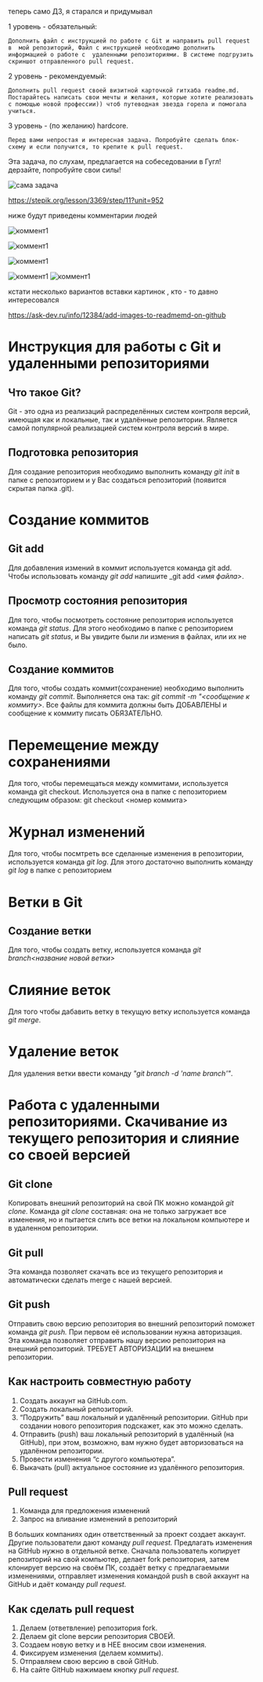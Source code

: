 

теперь само ДЗ, я старался и придумывал


1 уровень - обязательный:

    Дополнить файл с инструкцией по работе с Git и направить pull request в  мой репозиторий, Файл с инструкцией необходимо дополнить информацией о работе с  удаленными репозиториями. В системе подгрузить скриншот отправленного pull request.


2 уровень - рекомендуемый:

    Дополнить pull request своей визитной карточкой гитхаба readme.md. Постарайтесь написать свои мечты и желания, которые хотите реализовать с помощью новой профессии)) чтоб путеводная звезда горела и помогала учиться.

3 уровень - (по желанию) hardcore. 

    Перед вами непростая и интересная задача. Попробуйте сделать блок-схему и если получится, то крепите к pull request.


Эта задача, по слухам, предлагается на собеседовании в Гугл! дерзайте, попробуйте свои силы!

![сама задача](task.png)

https://stepik.org/lesson/3369/step/11?unit=952

ниже будут приведены комментарии людей

![коммент1](kom1.png)

![коммент1](kom4.png)

![коммент1](kom3.png)

![коммент1](kom5.png)
![коммент1](kom2.png)


кстати несколько вариантов вставки картинок , кто - то давно интересовался

https://ask-dev.ru/info/12384/add-images-to-readmemd-on-github

# Инструкция для работы с Git и удаленными репозиториями

Что такое Git?
---
Git - это одна из реализаций распределённых систем контроля версий, имеющая как и локальные, так и удалённые репозитории. Является самой популярной реализацией систем контроля версий в мире.

## Подготовка репозитория

Для создание репозитория необходимо выполнить команду *git init* в папке с репозиторием и у Вас создаться репозиторий (появится скрытая папка .git).

# Создание коммитов
## Git add

Для добавления измений в коммит используется команда git add. Чтобы использовать команду _git add_ напишите _git add _<имя файла>_.

## Просмотр состояния репозитория

Для того, чтобы посмотреть состояние репозитория используется команда _git status_. Для этого необходимо в папке с репозиторием написать _git status_, и Вы увидите были ли измения в файлах, или их не было.

## Создание коммитов

Для того, чтобы создать коммит(сохранение) необходимо выполнить команду _git commit_. Выполняется она так: _git commit -m "<сообщение к коммиту>_. Все файлы для
коммита должны быть ДОБАВЛЕНЫ и сообщение к коммиту писать ОБЯЗАТЕЛЬНО.

# Перемещение между сохранениями

Для того, чтобы перемещаться между коммитами, используется команда git checkout.
Используется она в папке с пепозиторием следующим образом: git checkout <номер коммита>

# Журнал изменений

Для того, чтобы посмтреть все сделанные изменения в репозитории, используется команда _git log_. Для этого достаточно выполнить команду _git log_ в папке с репозиторием

# Ветки в Git

## Создание ветки

Для того, чтобы создать ветку, используется команда _git branch<название новой ветки>_

# Слияние веток
Для того чтобы дабавить ветку в текущую ветку используется команда _git merge_.

# Удаление веток

Для удаления ветки ввести команду _"git branch -d 'name branch'"_.

# Работа с удаленными репозиториями. Скачивание из текущего  репозитория и слияние со своей версией

 ## Git clone

 Копировать внешний репозиторий на свой ПК можно командой _git clone._ 
 Команда _git clone_ составная: она не только загружает все изменения, но и пытается слить все ветки на локальном компьютере и в удаленном репозитории.

 ## Git pull

 Эта команда позволяет скачать все из текущего репозитория и автоматически сделать merge с нашей версией.

 ## Git push

Отправить свою версию репозитория во внешний репозиторий поможет команда _git push._ При первом её использовании нужна авторизация.
Эта команда позволяет отправить нашу версию репозитория на внешний репозиторий. ТРЕБУЕТ АВТОРИЗАЦИИ на внешнем репозитории.

## Как настроить совместную работу

1. Создать аккаунт на GitHub.com.
2. Создать локальный репозиторий.
3. “Подружить” ваш локальный и удалённый репозитории. GitHub при создании нового репозитория подскажет, как это можно сделать.
4. Отправить (push) ваш локальный репозиторий в удалённый (на GitHub), при этом, возможно, вам нужно будет авторизоваться на удалённом репозитории.
5. Провести изменения “с другого компьютера”.
6. Выкачать (pull) актуальное состояние из удалённого репозитория.

## Pull request

1. Команда для предложения изменений 
2. Запрос на вливание изменений в репозиторий

В больших компаниях один ответственный за проект создает аккаунт. Другие пользователи дают
команду _pull request._ Предлагать изменения на GitHub нужно в отдельной ветке. Сначала 
пользователь копирует репозиторий на свой компьютер, делает fork репозитория, затем 
клонирует версию на своём ПК, создаёт ветку с предлагаемыми изменениями, отправляет 
изменения командой push в свой аккаунт на GitHub и даёт команду _pull request._ 

## Как сделать pull request

1. Делаем (ответвление) репозитория fork.
2. Делаем git clone версии репозитория СВОЕЙ.
3. Создаем новую ветку и в НЕЕ вносим свои изменения.
4. Фиксируем изменения (делаем коммиты).
5. Отправляем свою версию в свой GitHub.
6. На сайте GitHub нажимаем кнопку _pull request._
